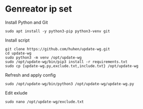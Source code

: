 # Genreator ip set

Install Python and Git
```
sudo apt install -y python3-pip python3-venv git
```

Install script
```
git clone https://github.com/huhen/update-wg.git
cd update-wg
sudo python3 -m venv /opt/update-wg
sudo /opt/update-wg/bin/pip3 install -r requirements.txt
sudo cp {update-wg.py,exclude.txt,include.txt} /opt/update-wg
```

Refresh and apply config
```
sudo /opt/update-wg/bin/python3 /opt/update-wg/update-wg.py
```

Edit exlude
```
sudo nano /opt/update-wg/exclude.txt
```
